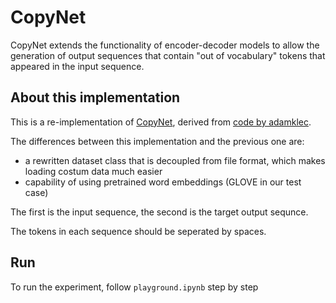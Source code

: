 # CopyNet

CopyNet extends the functionality of encoder-decoder models to allow the generation
of output sequences that contain "out of vocabulary" tokens that appeared in the input sequence.

## About this implementation

This is a re-implementation of [CopyNet](https://arxiv.org/abs/1603.06393), derived from [code by adamklec](https://github.com/adamklec/copynet).

The differences between this implementation and the previous one are:
- a rewritten dataset class that is decoupled from file format, which makes loading costum data much easier
- capability of using pretrained word embeddings (GLOVE in our test case)

The first is the input sequence, the second is the target output sequnce.

The tokens in each sequence should be seperated by spaces.

## Run
To run the experiment, follow ```playground.ipynb``` step by step

